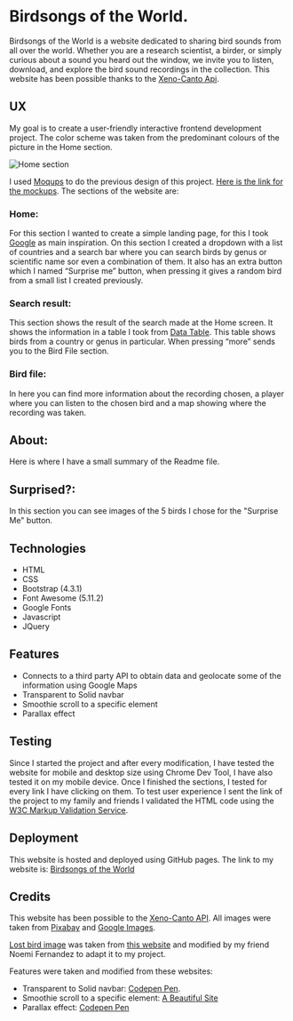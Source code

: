 # Birdsongs of the World.

Birdsongs of the World is a website dedicated to sharing bird sounds from all over the world. Whether you are a research scientist, a birder, or simply curious about a sound you heard out the window, we invite you to listen, download, and explore the bird sound recordings in the collection. This website has been possible thanks to the [Xeno-Canto Api](https://www.xeno-canto.org/article/153).

## UX

My goal is to create a user-friendly interactive frontend development project. The color scheme was taken from the predominant colours of the picture in the Home section.

![Home section](https://github.com/elisamunoz/birdsongs-project/blob/master/assets/images/mockup-images/multi-device-mockup.png)

I used [Moqups](https://moqups.com/) to do the previous design of this project. [Here is the link for the mockups](https://github.com/elisamunoz/birdsongs-project/tree/master/assets/images/mockup-images).
The sections of the website are:

### Home:

For this section I wanted to create a simple landing page, for this I took [Google](https://www.google.com) as main inspiration. On this section I created a dropdown with a list of countries and a search bar where you can search birds by genus or scientific name sor even a combination of them. It also has an extra button which I named “Surprise me” button, when pressing it gives a random bird from a small list I created previously.

### Search result:

This section shows the result of the search made at the Home screen. It shows the information in a table I took from [Data Table](https://datatables.net/). This table shows birds from a country or genus in particular. When pressing “more” sends you to the Bird File section.

### Bird file:

In here you can find more information about the recording chosen, a player where you can listen to the chosen bird and a map showing where the recording was taken.

## About:

Here is where I have a small summary of the Readme file.

## Surprised?:

In this section you can see images of the 5 birds I chose for the "Surprise Me" button.

## Technologies

- HTML
- CSS
- Bootstrap (4.3.1)
- Font Awesome (5.11.2)
- Google Fonts
- Javascript
- JQuery

## Features

- Connects to a third party API to obtain data and geolocate some of the information using Google Maps
- Transparent to Solid navbar
- Smoothie scroll to a specific element
- Parallax effect

## Testing

Since I started the project and after every modification, I have tested the website for mobile and desktop size using Chrome Dev Tool, I have also tested it on my mobile device. Once I finished the sections, I tested for every link I have clicking on them. To test user experience I sent the link of the project to my family and friends I validated the HTML code using the [W3C Markup Validation Service](https://validator.w3.org/).

## Deployment

This website is hosted and deployed using GitHub pages. The link to my website is: [Birdsongs of the World](https://elisamunoz.github.io/birdsongs-project/)

## Credits

This website has been possible to the [Xeno-Canto API](https://www.xeno-canto.org/article/153). All images were taken from [Pixabay](https://pixabay.com/) and [Google Images](https://images.google.com/).

[Lost bird image](https://github.com/elisamunoz/birdsongs-project/blob/master/assets/images/lostbird.jpg) was taken from [this website](https://www.behance.net/gallery/51327889/Tourist-Pigeon) and modified by my friend Noemi Fernandez to adapt it to my project.

Features were taken and modified from these websites:

- Transparent to Solid navbar: [Codepen Pen](https://codepen.io/sonorangirl/pen/XmRBjq).
- Smoothie scroll to a specific element: [A Beautiful Site](https://www.abeautifulsite.net/smoothly-scroll-to-an-element-without-a-jquery-plugin-2)
- Parallax effect: [Codepen Pen](https://codepen.io/corneliuslabuschagne/pen/rNaNgdB?editors=1000)
